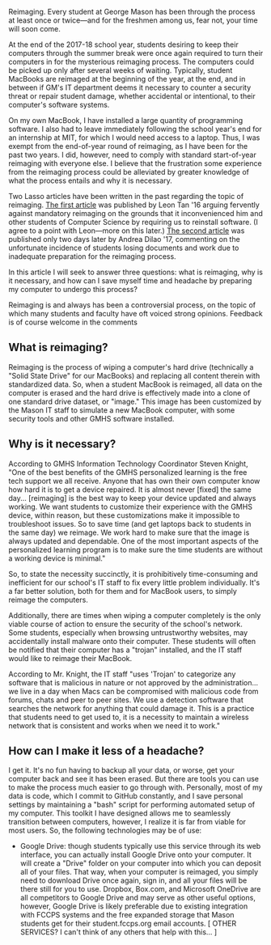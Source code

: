 Reimaging. Every student at George Mason has been through the process at least once or twice—and for the freshmen among us, fear not, your time will soon come.

At the end of the 2017-18 school year, students desiring to keep their computers through the summer break were once again required to turn their computers in for the mysterious reimaging process. The computers could be picked up only after several weeks of waiting. Typically, student MacBooks are reimaged at the beginning of the year, at the end, and in between if GM's IT department deems it necessary to counter a security threat or repair student damage, whether accidental or intentional, to their computer's software systems.

On my own MacBook, I have installed a large quantity of programming software. I also had to leave immediately following the school year's end for an internship at MIT, for which I would need access to a laptop. Thus, I was exempt from the end-of-year round of reimaging, as I have been for the past two years. I did, however, need to comply with standard start-of-year reimaging with everyone else. I believe that the frustration some experience from the reimaging process could be alleviated by greater knowledge of what the process entails and why it is necessary.

Two Lasso articles have been written in the past regarding the topic of reimaging. [The first article](http://www.gmhslasso.org/open-letter-about-laptop-reimaging/) was published by Leon Tan '16 arguing fervently against mandatory reimaging on the grounds that it inconvenienced him and other students of Computer Science by requiring us to reinstall software. (I agree to a point with Leon—more on this later.) [The second article](http://www.gmhslasso.org/where-oh-where-did-all-my-docs-go/) was published only two days later by Andrea Dilao '17, commenting on the unfortunate incidence of students losing documents and work due to inadequate preparation for the reimaging process.

In this article I will seek to answer three questions: what is reimaging, why is it necessary, and how can I save myself time and headache by preparing my computer to undergo this process?

Reimaging is and always has been a controversial process, on the topic of which many students and faculty have oft voiced strong opinions. Feedback is of course welcome in the comments

## What is reimaging?
Reimaging is the process of wiping a computer's hard drive (technically a "Solid State Drive" for our MacBooks) and replacing all content therein with standardized data. So, when a student MacBook is reimaged, all data on the computer is erased and the hard drive is effectively made into a clone of one standard drive dataset, or "image." This image has been customized by the Mason IT staff to simulate a new MacBook computer, with some security tools and other GMHS software installed.

## Why is it necessary?
According to GMHS Information Technology Coordinator Steven Knight, "One of the best benefits of the GMHS personalized learning is the free tech support we all receive. Anyone that has own their own computer know how hard it is to get a device repaired. It is almost never [fixed] the same day... [reimaging] is the best way to keep your device updated and always working. We want students to customize their experience with the GMHS device, within reason, but these customizations make it impossible to troubleshoot issues. So to save time (and get laptops back to students in the same day) we reimage. We work hard to make sure that the image is always updated and dependable. One of the most important aspects of the personalized learning program is to make sure the time students are without a working device is minimal."

So, to state the necessity succinctly, it is prohibitively time-consuming and inefficient for our school's IT staff to fix every little problem individually. It's a far better solution, both for them and for MacBook users, to simply reimage the computers.

Additionally, there are times when wiping a computer completely is the only viable course of action to ensure the security of the school's network. Some students, especially when browsing untrustworthy websites, may accidentally install malware onto their computer. These students will often be notified that their computer has a "trojan" installed, and the IT staff would like to reimage their MacBook.

According to Mr. Knight, the IT staff "uses 'Trojan' to categorize any software that is malicious in nature or not approved by the administration... we live in a day when Macs can be compromised with malicious code from forums, chats and peer to peer sites. We use a detection software that searches the network for anything that could damage it. This is a practice that students need to get used to, it is a necessity to maintain a wireless network that is consistent and works when we need it to work."

## How can I make it less of a headache?
I get it. It's no fun having to backup all your data, or worse, get your computer back and see it has been erased. But there are tools you can use to make the process much easier to go through with. Personally, most of my data is code, which I commit to GitHub constantly, and I save personal settings by maintaining a "bash" script for performing automated setup of my computer. This toolkit I have designed allows me to seamlessly transition between computers, however, I realize it is far from viable for most users. So, the following technologies may be of use:
* Google Drive: though students typically use this service through its web interface, you can actually install Google Drive onto your computer. It will create a "Drive" folder on your computer into which you can deposit all of your files. That way, when your computer is reimaged, you simply need to download Drive once again, sign in, and all your files will be there still for you to use. Dropbox, Box.com, and Microsoft OneDrive are all competitors to Google Drive and may serve as other useful options, however, Google Drive is likely preferable due to existing integration with FCCPS systems and the free expanded storage that Mason students get for their student.fccps.org email accounts.
[ OTHER SERVICES? I can't think of any others that help with this... ]
